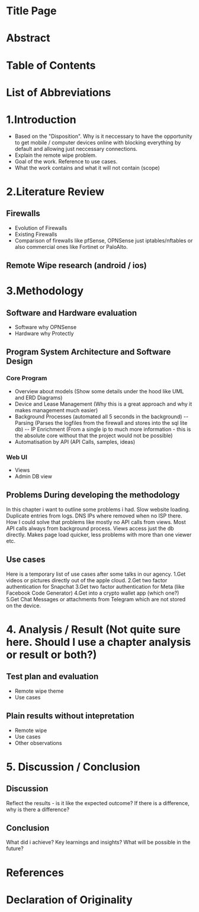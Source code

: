 #  Title Page
#  Abstract
#  Table of Contents
#  List of Abbreviations


# 1.Introduction
- Based on the "Disposition". Why is it neccessary to have the opportunity to get mobile / computer devices online with blocking everything by default and allowing just neccessary connections.
- Explain the remote wipe problem.
- Goal of the work. Reference to use cases.
- What the work contains and what it will not contain (scope)


# 2.Literature Review

## Firewalls
- Evolution of Firewalls
- Existing Firewalls
- Comparison of firewalls like pfSense, OPNSense just iptables/nftables or also commercial ones like Fortinet or PaloAlto.
    
## Remote Wipe research (android / ios)


# 3.Methodology

## Software and Hardware evaluation
- Software why OPNSense
- Hardware why Protectly

## Program System Architecture and Software Design
### Core Program
- Overview about models (Show some details under the hood like UML and ERD Diagrams)
- Device and Lease Management (Why this is a great approach and why it makes management much easier)
- Background Processes (automated all 5 seconds in the background)
-- Parsing (Parses the logfiles from the firewall and stores into the sql lite db)
-- IP Enrichment (From a single ip to much more information - this is the absolute core without that the project would not be possible)
- Automatisation by API (API Calls, samples, ideas)

### Web UI
- Views
- Admin DB view

## Problems During developing the methodology
In this chapter i want to outline some problems i had. Slow website loading. Duplicate entries from logs. 
DNS IPs where removed when no ISP there. How I could solve that problems like mostly no API calls from views.
Most API calls always from background process. Views access just the db directly. Makes page load quicker, less problems with more than one viewer etc.

## Use cases
Here is a temporary list of use cases after some talks in our agency.
1.Get videos or pictures directly out of the apple cloud.
2.Get two factor authentication for Snapchat
3.Get two factor authentication for Meta (like Facebook Code Generator)
4.Get into a crypto wallet app (which one?)
5.Get Chat Messages or attachments from Telegram which are not stored on the device. 

# 4. Analysis / Result (Not quite sure here. Should I use a chapter analysis or result or both?)

## Test plan and evaluation
- Remote wipe theme
- Use cases

## Plain results without intepretation
- Remote wipe
- Use cases
- Other observations

# 5. Discussion / Conclusion
## Discussion
Reflect the results - is it like the expected outcome? If there is a difference, why is there a difference?

## Conclusion
What did i achieve? Key learnings and insights? What will be possible in the future?

#  References
#  Declaration of Originality
